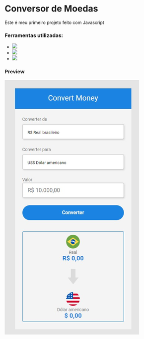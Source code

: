 <h1> Conversor de Moedas </h1>

<p> Este é meu primeiro projeto feito com Javascript </p>

<h3> Ferramentas utilizadas: </h3>

- <img src="https://img.shields.io/badge/JavaScript-323330?style=for-the-badge&logo=javascript&logoColor=F7DF1E"/>
- <img src="https://img.shields.io/badge/HTML5-E34F26?style=for-the-badge&logo=html5&logoColor=white"/>
- <img src="https://img.shields.io/badge/CSS-239120?&style=for-the-badge&logo=css3&logoColor=white"/>

<h3> Preview </h3>

<img src="https://github.com/alsaraiva/conversormoeda/blob/master/README/tela%20eua.jpg?raw=true"/>
